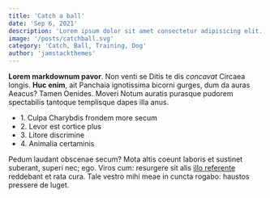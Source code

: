 ```yaml
---
title: 'Catch a ball'
date: 'Sep 6, 2021'
description: 'Lorem ipsum dolor sit amet consectetur adipisicing elit. Dolores cum quasi corrupti, inventore modi consequatur.'
image: '/posts/catchball.svg'
category: 'Catch, Ball, Training, Dog'
author: 'jamstackthemes'
---
```


**Lorem markdownum pavor**. Non venti se Ditis te dis _concavat_ Circaea longis.
**Huc enim**, ait Panchaia ignotissima bicorni gurges, dum da auras Aeacus?
Tamen Oenides. Moveri Notum auratis purasque pudorem spectabilis tantoque
templisque dapes illa anus.

<ul><li>1. Culpa Charybdis frondem more secum</li><li>2. Levor est cortice plus</li><li>3. Litore discrimine</li><li>4. Animalia certaminis
</li></ul>

Pedum laudant obscenae secum? Mota altis coeunt laboris et sustinet suberant,
superi nec; ego. Viros cum: resurgere sit alis [illo
referente](http://argolica.org/nomen) reddebant et rata cura. Tale vestro mihi
meae in cuncta rogabo: haustos pressere de luget.
